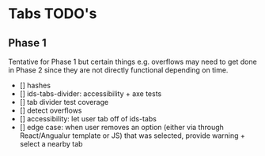# Tabs TODO's

## Phase 1

Tentative for Phase 1 but certain things e.g. overflows may need to  get done in Phase 2 since they are not directly functional depending on time.

- [] hashes
- [] ids-tabs-divider: accessibility + axe tests
- [] tab divider test coverage
- [] detect overflows
- [] accessibility: let user tab off of ids-tabs
- [] edge case: when user removes an option (either via through React/Angualur template or JS) that was selected, provide warning + select a nearby tab

